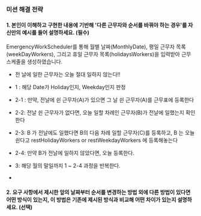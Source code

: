 ### 미션 해결 전략

#### 1. 본인이 이해하고 구현한 내용에 기반해 '다른 근무자와 순서를 바꿔야 하는 경우'를 자신만의 예시를 들어 설명하세요. (필수)

EmergencyWorkScheduler를 통해 월별 날짜(MonthlyDate), 평일 근무자 목록(weekDayWorkers), 그리고 휴일 근무자 목록(holidaysWorkers)을 입력받아 근무 스케줄을
생성하였습니다.

- 전 날에 일한 근무자는 오늘 절대 일하지 않는다!!


- 1 : 해당 Date가 Holiday인지, Weekday인지 판정
- 2-1 : 만약, 전날에 쉰 근무자(A)가 있으면 그 날 쉰 근무자(A)를 근무표에 등록한다
- 2-2: 전날 쉰 근무자가 없다면, 오늘 일할 차례인 근무자(B)가 전날에 일했는지 확인한다
- 2-3: B 가 전날에도 일했다면 B의 다음 차례 일할 근무자(C)를 등록하고, B 는 오늘 쉰다고 restHolidayWorkers or restWeekdayWorkers 에 등록해놓는다
- 2-4: 만약 B가 전날에 일하지 않았다면, 오늘 등록한다.
- 3: 해당 월의 말일까지 1 ~ 2-4 과정을 반복한다.
-

#### 2. 요구 사항에서 제시한 앞의 날짜부터 순서를 변경하는 방법 외에 다른 방법이 있다면 어떤 방식이 있는지, 이 방법은 기존에 제시된 방식과 비교해 어떤 차이가 있는지 설명하세요. (선택)
